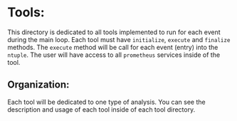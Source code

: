 # Tools:

This directory is dedicated to all tools implemented to run for each event during the main loop.
Each tool must have `initialize`, `execute` and `finalize` methods. The `execute` method will be call
for each event (entry) into the `ntuple`. The user will have access to all `prometheus` services inside 
of the tool.

## Organization:

Each tool will be dedicated to one type of analysis. You can see the description and usage of each tool
inside of each tool directory.


